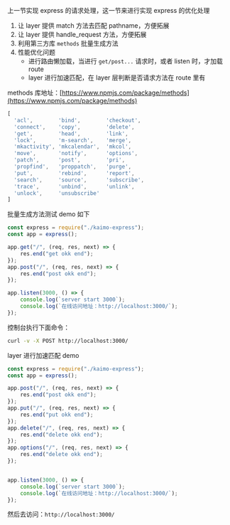 上一节实现 express 的请求处理，这一节来进行实现 express 的优化处理

1. 让 layer 提供 match 方法去匹配 pathname，方便拓展
2. 让 layer 提供 handle_request 方法，方便拓展
3. 利用第三方库 `methods` 批量生成方法
4. 性能优化问题
   - 进行路由懒加载，当进行 `get/post...` 请求时，或者 listen 时，才加载 route
   - layer 进行加速匹配，在 layer 层判断是否请求方法在 route 里有

methods 库地址：[https://www.npmjs.com/package/methods](https://www.npmjs.com/package/methods)

```js
[
  'acl',        'bind',        'checkout',
  'connect',    'copy',        'delete',
  'get',        'head',        'link',
  'lock',       'm-search',    'merge',
  'mkactivity', 'mkcalendar',  'mkcol',
  'move',       'notify',      'options',
  'patch',      'post',        'pri',
  'propfind',   'proppatch',   'purge',
  'put',        'rebind',      'report',
  'search',     'source',      'subscribe',
  'trace',      'unbind',      'unlink',
  'unlock',     'unsubscribe'
]
```

批量生成方法测试 demo 如下

```js
const express = require("./kaimo-express");
const app = express();

app.get("/", (req, res, next) => {
    res.end("get okk end");
});
app.post("/", (req, res, next) => {
    res.end("post okk end");
});

app.listen(3000, () => {
    console.log(`server start 3000`);
    console.log(`在线访问地址：http://localhost:3000/`);
});
```

控制台执行下面命令：

```bash
curl -v -X POST http://localhost:3000/
```

layer 进行加速匹配 demo

```js
const express = require("./kaimo-express");
const app = express();

app.post("/", (req, res, next) => {
    res.end("post okk end");
});
app.put("/", (req, res, next) => {
    res.end("put okk end");
});
app.delete("/", (req, res, next) => {
    res.end("delete okk end");
});
app.options("/", (req, res, next) => {
    res.end("delete okk end");
});


app.listen(3000, () => {
    console.log(`server start 3000`);
    console.log(`在线访问地址：http://localhost:3000/`);
});
```

然后去访问：`http://localhost:3000/`

